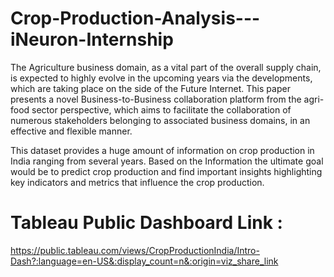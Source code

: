 # Crop-Production-Analysis---iNeuron-Internship

The Agriculture business domain, as a vital part of the overall supply chain, is expected to highly evolve in the upcoming years via the developments, which are taking place on the side of the Future Internet. This paper presents a novel Business-to-Business collaboration platform from the agri-food sector perspective, which aims to facilitate the collaboration of numerous stakeholders belonging to associated business domains, in an effective and flexible manner.

This dataset provides a huge amount of information on crop production in India ranging from several years. Based on the Information the ultimate goal would be to predict crop production and find important insights highlighting key indicators and metrics that influence the crop production.

# Tableau Public Dashboard Link :
https://public.tableau.com/views/CropProductionIndia/Intro-Dash?:language=en-US&:display_count=n&:origin=viz_share_link
